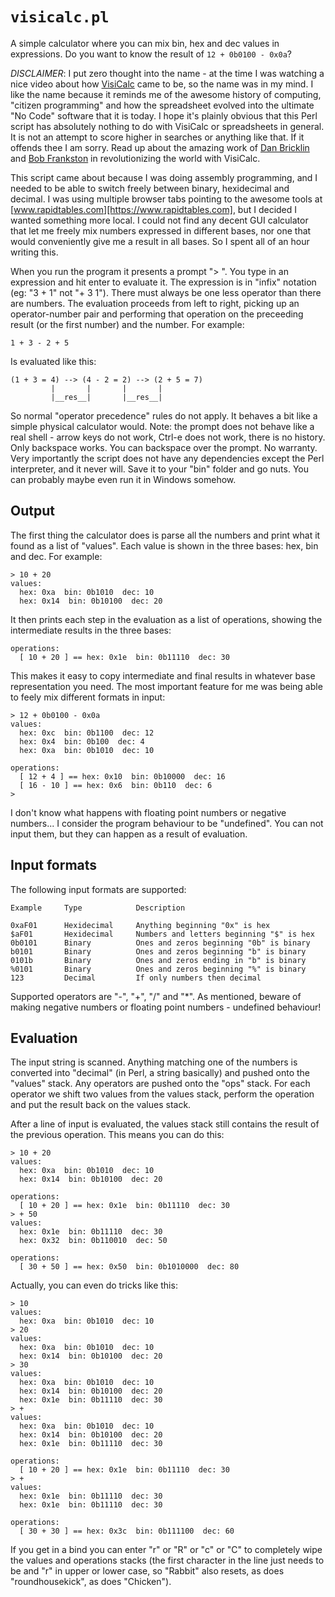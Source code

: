 # `visicalc.pl`

A simple calculator where you can mix bin, hex and dec values in expressions. Do you want to know the result of `12 + 0b0100 - 0x0a`?

*DISCLAIMER*: I put zero thought into the name - at the time I was watching a nice video about how [VisiCalc](https://en.wikipedia.org/wiki/VisiCalc) came to be, so the name was in my mind. I like the name because it reminds me of the awesome history of computing, "citizen programming" and how the spreadsheet evolved into the ultimate "No Code" software that it is today. I hope it's plainly obvious that this Perl script has absolutely nothing to do with VisiCalc or spreadsheets in general. It is not an attempt to score higher in searches or anything like that. If it offends thee I am sorry. Read up about the amazing work of [Dan Bricklin](https://en.wikipedia.org/wiki/Dan_Bricklin) and [Bob Frankston](https://en.wikipedia.org/wiki/Bob_Frankston) in revolutionizing the world with VisiCalc.

This script came about because I was doing assembly programming, and I needed to be able to switch freely between binary, hexidecimal and decimal. I was using multiple browser tabs pointing to the awesome tools at [www.rapidtables.com][https://www.rapidtables.com], but I decided I wanted something more local. I could not find any decent GUI calculator that let me freely mix numbers expressed in different bases, nor one that would conveniently give me a result in all bases. So I spent all of an hour writing this.

When you run the program it presents a prompt "> ". You type in an expression and hit enter to evaluate it. The expression is in "infix" notation (eg: "3 + 1" not "+ 3 1"). There must always be one less operator than there are numbers. The evaluation proceeds from left to right, picking up an operator-number pair and performing that operation on the preceeding result (or the first number) and the number. For example:

    1 + 3 - 2 + 5

Is evaluated like this:

    (1 + 3 = 4) --> (4 - 2 = 2) --> (2 + 5 = 7)
             |       |       |       |
             |__res__|       |__res__|

So normal "operator precedence" rules do not apply. It behaves a bit like a simple physical calculator would. Note: the prompt does not behave like a real shell - arrow keys do not work, Ctrl-e does not work, there is no history. Only backspace works. You can backspace over the prompt. No warranty. Very importantly the script does not have any dependencies except the Perl interpreter, and it never will. Save it to your "bin" folder and go nuts. You can probably maybe even run it in Windows somehow.

## Output

The first thing the calculator does is parse all the numbers and print what it found as a list of "values". Each value is shown in the three bases: hex, bin and dec. For example:

	> 10 + 20
	values:
	  hex: 0xa  bin: 0b1010  dec: 10
	  hex: 0x14  bin: 0b10100  dec: 20

It then prints each step in the evaluation as a list of operations, showing the intermediate results in the three bases:

	operations:
	  [ 10 + 20 ] == hex: 0x1e  bin: 0b11110  dec: 30

This makes it easy to copy intermediate and final results in whatever base representation you need. The most important feature for me was being able to feely mix different formats in input:

	> 12 + 0b0100 - 0x0a
	values:
	  hex: 0xc  bin: 0b1100  dec: 12
	  hex: 0x4  bin: 0b100  dec: 4
	  hex: 0xa  bin: 0b1010  dec: 10

	operations:
	  [ 12 + 4 ] == hex: 0x10  bin: 0b10000  dec: 16
	  [ 16 - 10 ] == hex: 0x6  bin: 0b110  dec: 6
	>

I don't know what happens with floating point numbers or negative numbers... I consider the program behaviour to be "undefined". You can not input them, but they can happen as a result of evaluation.

## Input formats

The following input formats are supported:

    Example     Type            Description

    0xaF01      Hexidecimal     Anything beginning "0x" is hex
    $aF01       Hexidecimal     Numbers and letters beginning "$" is hex
    0b0101      Binary          Ones and zeros beginning "0b" is binary
    b0101       Binary          Ones and zeros beginning "b" is binary
    0101b       Binary          Ones and zeros ending in "b" is binary
    %0101       Binary          Ones and zeros beginning "%" is binary
    123         Decimal         If only numbers then decimal

Supported operators are "-", "+", "/" and "\*". As mentioned, beware of making negative numbers or floating point numbers - undefined behaviour!

## Evaluation

The input string is scanned. Anything matching one of the numbers is converted into "decimal" (in Perl, a string basically) and pushed onto the "values" stack. Any operators are pushed onto the "ops" stack. For each operator we shift two values from the values stack, perform the operation and put the result back on the values stack.

After a line of input is evaluated, the values stack still contains the result of the previous operation. This means you can do this:

	> 10 + 20
	values:
	  hex: 0xa  bin: 0b1010  dec: 10
	  hex: 0x14  bin: 0b10100  dec: 20

	operations:
	  [ 10 + 20 ] == hex: 0x1e  bin: 0b11110  dec: 30
	> + 50
	values:
	  hex: 0x1e  bin: 0b11110  dec: 30
	  hex: 0x32  bin: 0b110010  dec: 50

	operations:
	  [ 30 + 50 ] == hex: 0x50  bin: 0b1010000  dec: 80

Actually, you can even do tricks like this:

	> 10
	values:
	  hex: 0xa  bin: 0b1010  dec: 10
	> 20
	values:
	  hex: 0xa  bin: 0b1010  dec: 10
	  hex: 0x14  bin: 0b10100  dec: 20
	> 30
	values:
	  hex: 0xa  bin: 0b1010  dec: 10
	  hex: 0x14  bin: 0b10100  dec: 20
	  hex: 0x1e  bin: 0b11110  dec: 30
	> +
	values:
	  hex: 0xa  bin: 0b1010  dec: 10
	  hex: 0x14  bin: 0b10100  dec: 20
	  hex: 0x1e  bin: 0b11110  dec: 30

	operations:
	  [ 10 + 20 ] == hex: 0x1e  bin: 0b11110  dec: 30
	> +
	values:
	  hex: 0x1e  bin: 0b11110  dec: 30
	  hex: 0x1e  bin: 0b11110  dec: 30

	operations:
	  [ 30 + 30 ] == hex: 0x3c  bin: 0b111100  dec: 60

If you get in a bind you can enter "r" or "R" or "c" or "C" to completely wipe the values and operations stacks (the first character in the line just needs to be and "r" in upper or lower case, so "Rabbit" also resets, as does "roundhousekick", as does "Chicken").
